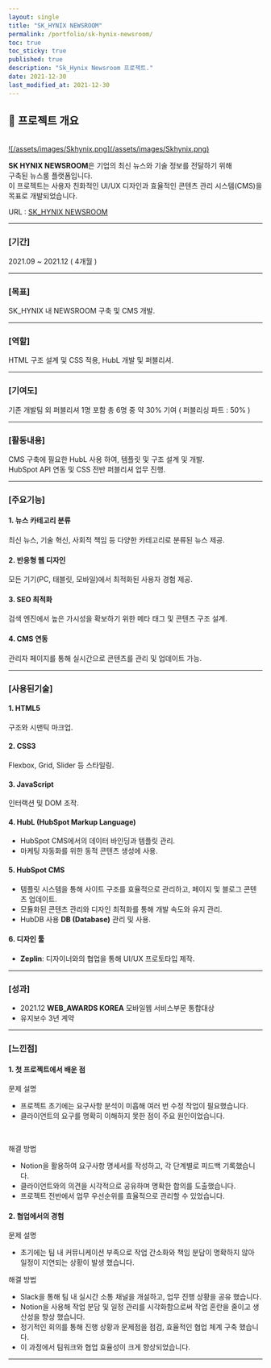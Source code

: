 ```yaml
---
layout: single
title: "SK_HYNIX NEWSROOM"
permalink: /portfolio/sk-hynix-newsroom/
toc: true
toc_sticky: true
published: true
description: "Sk_Hynix Newsroom 프로젝트."
date: 2021-12-30
last_modified_at: 2021-12-30
---
```


## 📄 프로젝트 개요
<br/>
<a class="batimmage" href="/assets/images/Skhynix.png">
![/assets/images/Skhynix.png](/assets/images/Skhynix.png)
</a>

**SK HYNIX NEWSROOM**은 기업의 최신 뉴스와 기술 정보를 전달하기 위해<br/> 
구축된 뉴스룸 플랫폼입니다. <br/>
이 프로젝트는 사용자 친화적인 UI/UX 디자인과
효율적인 콘텐츠 관리 시스템(CMS)을 목표로 개발되었습니다.

URL : <a href="https://news.skhynix.co.kr/" target="_blank">SK_HYNIX NEWSROOM</a>

---

### [기간] <br/>

2021.09 ~ 2021.12 ( 4개월 )

---

### [목표] <br/>

SK_HYNIX 내 NEWSROOM 구축 및 CMS 개발.

---

### [역할] <br/>

HTML 구조 설계 및 CSS 적용, HubL 개발 및 퍼블리셔.

---

### [기여도] <br/>

기존 개발팀 외 퍼블리셔 1명 포함 총 6명 중 약 30% 기여 ( 퍼블리싱 파트 : 50% )

---

### [활동내용] <br/>

CMS 구축에 필요한 HubL 사용 하여, 템플릿 및 구조 설계 및 개발. <br/> 
HubSpot API 연동 및 CSS 전반 퍼블리셔 업무 진행.

---

### [주요기능]

#### 1. **뉴스 카테고리 분류**  

최신 뉴스, 기술 혁신, 사회적 책임 등 다양한 카테고리로 분류된 뉴스 제공.

#### 2. **반응형 웹 디자인**  

모든 기기(PC, 태블릿, 모바일)에서 최적화된 사용자 경험 제공.

#### 3. **SEO 최적화**  

검색 엔진에서 높은 가시성을 확보하기 위한 메타 태그 및 콘텐츠 구조 설계.

#### 4. **CMS 연동** 

관리자 페이지를 통해 실시간으로 콘텐츠를 관리 및 업데이트 가능.

---

### [사용된기술] 

#### 1. **HTML5**

구조와 시맨틱 마크업.

#### 2. **CSS3**

Flexbox, Grid, Slider 등 스타일링.

#### 3. **JavaScript**

인터랙션 및 DOM 조작.

#### 4. **HubL** (HubSpot Markup Language)

- HubSpot CMS에서의 데이터 바인딩과 템플릿 관리.
- 마케팅 자동화를 위한 동적 콘텐츠 생성에 사용.

#### 5. **HubSpot CMS**

- 템플릿 시스템을 통해 사이트 구조를 효율적으로 관리하고, 페이지 및 블로그 콘텐츠 업데이트.
- 모듈화된 콘텐츠 관리와 디자인 최적화를 통해 개발 속도와 유지 관리.
- HubDB 사용 **DB (Database)** 관리 및 사용.

#### 6. **디자인 툴**

- **Zeplin**: 디자이너와의 협업을 통해 UI/UX 프로토타입 제작.

---

### [성과] <br/>

- 2021.12 **WEB_AWARDS KOREA** 모바일웹 서비스부문 통합대상 <br>
- 유지보수 3년 계약 

---

### [느낀점]

#### 1. **첫 프로젝트에서 배운 점** <br>

문제 설명 <br>
- 프로젝트 초기에는 요구사항 분석이 미흡해 여러 번 수정 작업이 필요했습니다. <br> 
- 클라이언트의 요구를 명확히 이해하지 못한 점이 주요 원인이었습니다. <br> 
<br> 

해결 방법 <br>
- Notion을 활용하여 요구사항 명세서를 작성하고, 각 단계별로 피드백 기록했습니다.
- 클라이언트와의 의견을 시각적으로 공유하며 명확한 합의를 도출했습니다.
- 프로젝트 전반에서 업무 우선순위를 효율적으로 관리할 수 있었습니다.

#### 2. **협업에서의 경험** <br>

문제 설명 <br>
- 초기에는 팀 내 커뮤니케이션 부족으로 작업 간소화와 책임 분담이 명확하지 않아 일정이 지연되는 상황이 발생 했습니다.

해결 방법 <br>
- Slack을 통해 팀 내 실시간 소통 채널을 개설하고, 업무 진행 상황을 공유 했습니다.
- Notion을 사용해 작업 분담 및 일정 관리를 시각화함으로써 작업 혼란을 줄이고 생산성을 향상 했습니다.
- 정기적인 회의를 통해 진행 상황과 문제점을 점검, 효율적인 협업 체계 구축 했습니다.
- 이 과정에서 팀워크와 협업 효율성이 크게 향상되었습니다.

---